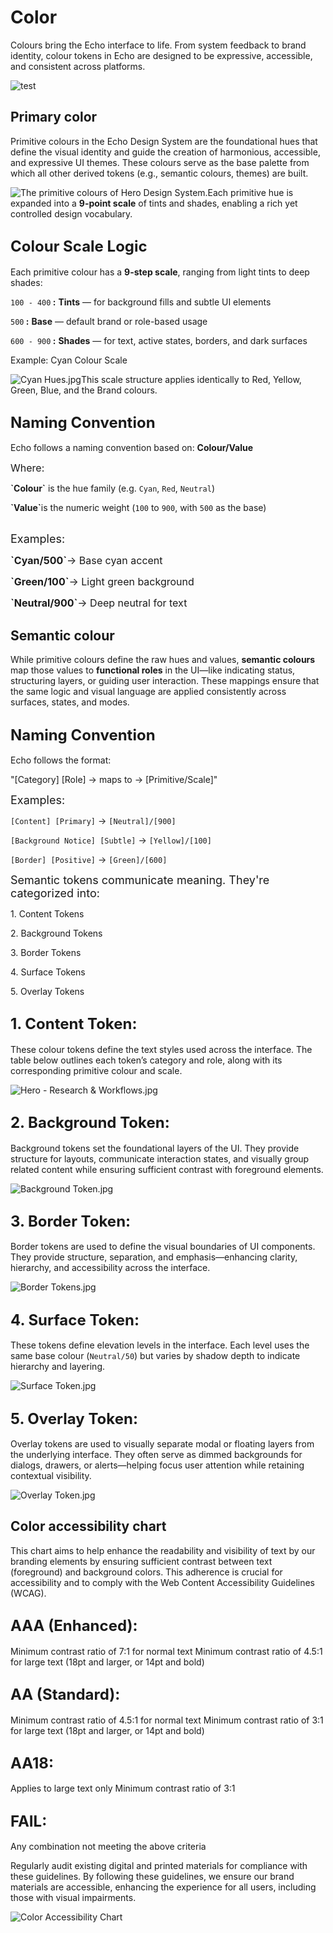 <h1 style="text-align: left"><strong>Color</strong>
</h1>
<p style="text-align: left">Colours bring the Echo interface to life. From system feedback to brand identity, colour tokens in Echo are designed to be expressive, accessible, and consistent across platforms.
</p>
<p style="text-align: left">
<img src="https://bucket-production-5169.up.railway.app/uploads/uploads/1743580007629-15b99212-1743580004107-jij2vaood1f.gif" alt="test">
</p>
<p style="text-align: left">
</p>
<h2 style="text-align: left"><strong>Primary color</strong>
</h2>
<p style="text-align: left">Primitive colours in the Echo Design System are the foundational hues that define the visual identity and guide the creation of harmonious, accessible, and expressive UI themes. These colours serve as the base palette from which all other derived tokens (e.g., semantic colours, themes) are built.
</p>
<p style="text-align: left">
<img src="https://bucket-production-5169.up.railway.app/uploads/uploads/1748844832292-c2da81fd-1748844831494-750yfnrd0ae.jpg" alt="The primitive colours of Hero Design System.">Each primitive hue is expanded into a <strong>9-point scale</strong> of tints and shades, enabling a rich yet controlled design vocabulary.
</p>
<h2 style="text-align: left">
<span style="font-size: 24px"><strong>Colour Scale Logic</strong></span>
</h2>
<p style="text-align: left">Each primitive colour has a <strong>9-step scale</strong>, ranging from light tints to deep shades:
</p>
<p style="text-align: left">
<code>100 - 400</code><strong> :</strong> <strong>Tints</strong> — for background fills and subtle UI elements
</p>
<p style="text-align: left">
<code>500</code><strong> :</strong> <strong>Base</strong> — default brand or role-based usage
</p>
<p style="text-align: left">
<code>600 - 900</code><strong> :</strong> <strong>Shades</strong> — for text, active states, borders, and dark surfaces
</p>
<p style="text-align: left">Example: Cyan Colour Scale
</p>
<p style="text-align: left">
<img src="https://bucket-production-5169.up.railway.app/uploads/uploads/1750165145854-37dfa75b-1750165143918-u1e6sjcer5r.jpg" alt="Cyan Hues.jpg">This scale structure applies identically to Red, Yellow, Green, Blue, and the Brand colours.
</p>
<h2 style="text-align: left">
<span style="font-size: 24px"><strong>Naming Convention</strong></span>
</h2>
<p style="text-align: left">Echo follows a naming convention based on: <strong>Colour/Value</strong>
</p>
<p style="text-align: left">
<span style="font-size: 16px">Where:</span>
</p>
<p style="text-align: left"><strong>`Colour`</strong> is the hue family (e.g. <code>Cyan</code>, <code>Red</code>, <code>Neutral</code>)
</p>
<p style="text-align: left"><strong>`Value`</strong>is the numeric weight (<code>100</code> to <code>900</code>, with <code>500</code> as the base)
</p>
<p style="text-align: left">
<br>
<span style="font-size: 18px">Examples:</span>
</p>
<p style="text-align: left">
<span style="font-size: 16px"><strong>`Cyan/500`</strong>→ Base cyan accent</span>
</p>
<p style="text-align: left">
<span style="font-size: 16px"><strong>`Green/100`</strong>→ Light green background</span>
</p>
<p style="text-align: left">
<span style="font-size: 16px"><strong>`Neutral/900`</strong>→ Deep neutral for text</span>
</p>
<p style="text-align: left">
</p>
<h2 style="text-align: left"><strong>Semantic colour</strong>
</h2>
<p style="text-align: left">While primitive colours define the raw hues and values, <strong>semantic colours</strong> map those values to <strong>functional roles</strong> in the UI—like indicating status, structuring layers, or guiding user interaction. These mappings ensure that the same logic and visual language are applied consistently across surfaces, states, and modes.
</p>
<h2 style="text-align: left">
<span style="font-size: 24px"><strong>Naming Convention</strong></span>
</h2>
<p style="text-align: left">Echo follows the format:
</p>
<p style="text-align: left">"[Category] [Role] → maps to → [Primitive/Scale]"<br>
</p>
<p style="text-align: left">
<span style="font-size: 18px">Examples:</span>
</p>
<p style="text-align: left">
<code>[Content] [Primary]</code> → <code>[Neutral]/[900]</code>
</p>
<p style="text-align: left">
<code>[Background Notice] [Subtle]</code> → <code>[Yellow]/[100]</code>
</p>
<p style="text-align: left">
<code>[Border] [Positive]</code> → <code>[Green]/[600]</code>
</p>
<p style="text-align: left">
</p>
<p style="text-align: left">
<span style="font-size: 18px">Semantic tokens communicate meaning. They're categorized into:</span>
</p>
<p style="text-align: left">1. Content Tokens
</p>
<p style="text-align: left">2. Background Tokens
</p>
<p style="text-align: left">3. Border Tokens
</p>
<p style="text-align: left">4. Surface Tokens
</p>
<p style="text-align: left">5. Overlay Tokens
</p>
<h2 style="text-align: left">
<span style="font-size: 24px">1. Content Token:</span>
</h2>
<p style="text-align: left">These colour tokens define the text styles used across the interface. The table below outlines each token’s category and role, along with its corresponding primitive colour and scale.
</p>
<p style="text-align: left">
<img src="https://bucket-production-5169.up.railway.app/uploads/uploads/1750161388382-9adb1ff6-1750161386681-0fwv2hg3zdtr.jpg" alt="Hero - Research &amp; Workflows.jpg">
</p>
<h2 style="text-align: left">
<span style="font-size: 24px">2. Background Token:</span>
</h2>
<p style="text-align: left">Background tokens set the foundational layers of the UI. They provide structure for layouts, communicate interaction states, and visually group related content while ensuring sufficient contrast with foreground elements.
</p>
<p style="text-align: left">
<img src="https://bucket-production-5169.up.railway.app/uploads/uploads/1750164867145-8b5e7f8a-1750164865238-fqumsfwsyv8.jpg" alt="Background Token.jpg">
</p>
<h2 style="text-align: left">
<span style="font-size: 24px">3. Border Token:</span>
</h2>
<p style="text-align: left">Border tokens are used to define the visual boundaries of UI components. They provide structure, separation, and emphasis—enhancing clarity, hierarchy, and accessibility across the interface.
</p>
<p style="text-align: left">
<img src="https://bucket-production-5169.up.railway.app/uploads/uploads/1750164788171-a2cd8b25-1750164786605-shaslyaqlwi.jpg" alt="Border Tokens.jpg">
</p>
<h2 style="text-align: left">
<span style="font-size: 24px">4. Surface Token:</span>
</h2>
<p style="text-align: left">These tokens define elevation levels in the interface. Each level uses the same base colour (<code>Neutral/50</code>) but varies by shadow depth to indicate hierarchy and layering.
</p>
<p style="text-align: left">
<img src="https://bucket-production-5169.up.railway.app/uploads/uploads/1750164693063-c67c8717-1750164691322-onfc49eak8i.jpg" alt="Surface Token.jpg">
</p>
<h2 style="text-align: left">
<span style="font-size: 24px">5. Overlay Token:</span>
</h2>
<p style="text-align: left">Overlay tokens are used to visually separate modal or floating layers from the underlying interface. They often serve as dimmed backgrounds for dialogs, drawers, or alerts—helping focus user attention while retaining contextual visibility.
</p>
<p style="text-align: left">
<img src="https://bucket-production-5169.up.railway.app/uploads/uploads/1750164628823-d4e5af15-1750164627856-3o3jo795jcg.jpg" alt="Overlay Token.jpg">
</p>
<p style="text-align: left">
</p>
<h2 style="text-align: left"><strong>Color accessibility chart</strong>
</h2>
<p style="text-align: left">This chart aims to help enhance the readability and visibility of text by our branding elements by ensuring sufficient contrast between text (foreground) and background colors. This adherence is crucial for accessibility and to comply with the Web Content Accessibility Guidelines (WCAG).
</p>
<h2 style="text-align: left">
<span style="font-size: 24px">AAA (Enhanced):</span>
</h2>
<p style="text-align: left">Minimum contrast ratio of 7:1 for normal text Minimum contrast ratio of 4.5:1 for large text (18pt and larger, or 14pt and bold)
</p>
<h2 style="text-align: left">
<span style="font-size: 24px">AA (Standard):</span>
</h2>
<p style="text-align: left">Minimum contrast ratio of 4.5:1 for normal text Minimum contrast ratio of 3:1 for large text (18pt and larger, or 14pt and bold)
</p>
<h2 style="text-align: left">
<span style="font-size: 24px">AA18:</span>
</h2>
<p style="text-align: left">Applies to large text only Minimum contrast ratio of 3:1
</p>
<h2 style="text-align: left">
<span style="font-size: 24px">FAIL:</span>
</h2>
<p style="text-align: left">Any combination not meeting the above criteria
</p>
<p style="text-align: left">Regularly audit existing digital and printed materials for compliance with these guidelines. By following these guidelines, we ensure our brand materials are accessible, enhancing the experience for all users, including those with visual impairments.
</p>
<p style="text-align: left">
<img src="/images/color-accessibility-chart.png" alt="Color Accessibility Chart">
</p>